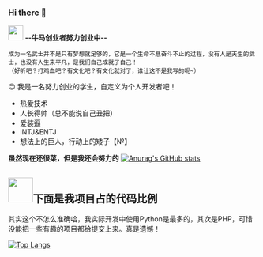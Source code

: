 ### Hi there 👋
<img src="https://media.giphy.com/media/WUlplcMpOCEmTGBtBW/giphy.gif" width="30"> **--牛马创业者努力创业中--**
```
成为一名武士并不是只有梦想就足够的，它是一个生命不息奋斗不止的过程，没有人是天生的武士，也没有人生来平凡，是我们自己成就了自己！
（好听吧？打鸡血吧？有文化吧？有文化就对了，谁让这不是我写的呢~）
```

😊 我是一名努力创业的学生，自定义为个人开发者吧！
- 热爱技术
- 人长得帅（总不能说自己丑把）
- 爱装逼
- INTJ&ENTJ
- 想法上的巨人，行动上的矮子【№】

**虽然现在还很菜，但是我还会努力的**
[![Anurag's GitHub stats](https://github-readme-stats.vercel.app/api?username=hhzleon)](https://github.com/anuraghazra/github-readme-stats)
## <img src="https://media.giphy.com/media/VgCDAzcKvsR6OM0uWg/giphy.gif" width="50">下面是我项目占的代码比例
其实这个不怎么准确哈，我实际开发中使用Python是最多的，其次是PHP，可惜没能把一些有趣的项目都给提交上来。真是遗憾！

[![Top Langs](https://github-readme-stats.vercel.app/api/top-langs/?username=hhzleon)](https://github.com/anuraghazra/github-readme-stats)
